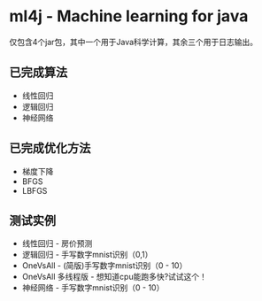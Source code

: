 # ml4j - Machine learning for java

仅包含4个jar包，其中一个用于Java科学计算，其余三个用于日志输出。

## 已完成算法
* 线性回归
* 逻辑回归
* 神经网络

## 已完成优化方法
* 梯度下降
* BFGS
* LBFGS

## 测试实例
* 线性回归 - 房价预测
* 逻辑回归 - 手写数字mnist识别（0,1）
* OneVsAll - (简版)手写数字mnist识别（0 - 10）
* OneVsAll 多线程版 - 想知道cpu能跑多快?试试这个！
* 神经网络 - 手写数字mnist识别（0 - 10）